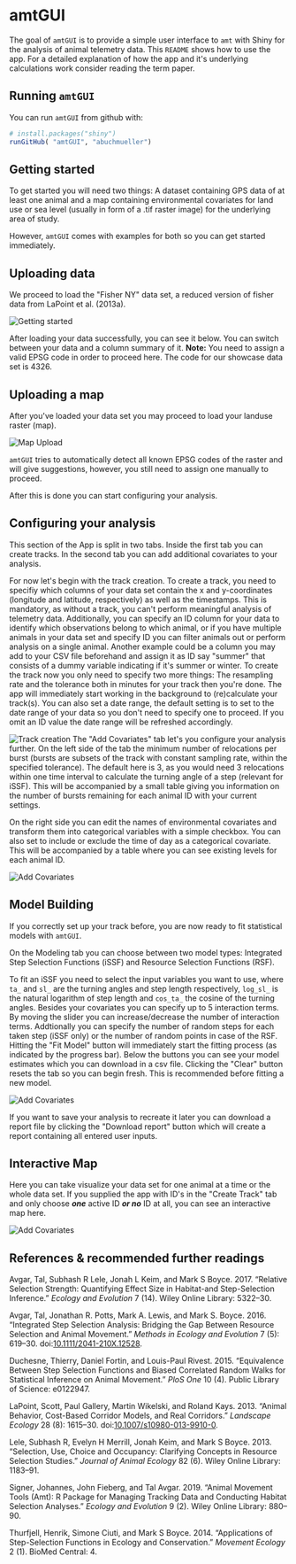 
<!-- README.md is generated from README.Rmd. Please edit that file -->
amtGUI
======

The goal of `amtGUI` is to provide a simple user interface to `amt` with Shiny for the analysis of animal telemetry data. This `README` shows how to use the app. For a detailed explanation of how the app and it's underlying calculations work consider reading the term paper.

Running `amtGUI`
----------------

You can run `amtGUI` from github with:

``` r
# install.packages("shiny")
runGitHub( "amtGUI", "abuchmueller") 
```

Getting started
---------------

To get started you will need two things: A dataset containing GPS data of at least one animal and a map containing environmental covariates for land use or sea level (usually in form of a .tif raster image) for the underlying area of study.

However, `amtGUI` comes with examples for both so you can get started immediately.

Uploading data
--------------

We proceed to load the "Fisher NY" data set, a reduced version of fisher data from LaPoint et al. (2013a).

![Getting started](img/data-wide.png)

After loading your data successfully, you can see it below. You can switch between your data and a column summary of it. **Note:** You need to assign a valid EPSG code in order to proceed here. The code for our showcase data set is 4326.

Uploading a map
---------------

After you've loaded your data set you may proceed to load your landuse raster (map).

![Map Upload](img/map-wide.png)

`amtGUI` tries to automatically detect all known EPSG codes of the raster and will give suggestions, however, you still need to assign one manually to proceed.

After this is done you can start configuring your analysis.

Configuring your analysis
-------------------------

This section of the App is split in two tabs. Inside the first tab you can create tracks. In the second tab you can add additional covariates to your analysis.

For now let's begin with the track creation. To create a track, you need to specifiy which columns of your data set contain the x and y-coordinates (longitude and latitude, respectively) as well as the timestamps. This is mandatory, as without a track, you can't perform meaningful analysis of telemetry data. Additionally, you can specify an ID column for your data to identify which observations belong to which animal, or if you have multiple animals in your data set and specify ID you can filter animals out or perform analysis on a single animal. Another example could be a column you may add to your CSV file beforehand and assign it as ID say "summer" that consists of a dummy variable indicating if it's summer or winter. To create the track now you only need to specify two more things: The resampling rate and the tolerance both in minutes for your track then you're done. The app will immediately start working in the background to (re)calculate your track(s). You can also set a date range, the default setting is to set to the date range of your data so you don't need to specify one to proceed. If you omit an ID value the date range will be refreshed accordingly.

![Track creation](img/track-wide.png) The "Add Covariates" tab let's you configure your analysis further. On the left side of the tab the minimum number of relocations per burst (bursts are subsets of the track with constant sampling rate, within the specified tolerance). The default here is 3, as you would need 3 relocations within one time interval to calculate the turning angle of a step (relevant for iSSF). This will be accompanied by a small table giving you information on the number of bursts remaining for each animal ID with your current settings.

On the right side you can edit the names of environmental covariates and transform them into categorical variables with a simple checkbox. You can also set to include or exclude the time of day as a categorical covariate. This will be accompanied by a table where you can see existing levels for each animal ID.

![Add Covariates](img/addc-wide.png)

Model Building
--------------

If you correctly set up your track before, you are now ready to fit statistical models with `amtGUI`.

On the Modeling tab you can choose between two model types: Integrated Step Selection Functions (iSSF) and Resource Selection Functions (RSF).

To fit an iSSF you need to select the input variables you want to use, where `ta_` and `sl_` are the turning angles and step length respectively, `log_sl_` is the natural logarithm of step length and `cos_ta_` the cosine of the turning angles. Besides your covariates you can specify up to 5 interaction terms. By moving the slider you can increase/decrease the number of interaction terms. Addtionally you can specify the number of random steps for each taken step (iSSF only) or the number of random points in case of the RSF. Hitting the "Fit Model" button will immediately start the fitting process (as indicated by the progress bar). Below the buttons you can see your model estimates which you can download in a csv file. Clicking the "Clear" button resets the tab so you can begin fresh. This is recommended before fitting a new model.

![Add Covariates](img/issf-wide.png)

If you want to save your analysis to recreate it later you can download a report file by clicking the "Download report" button which will create a report containing all entered user inputs.

Interactive Map
---------------

Here you can take visualize your data set for one animal at a time or the whole data set. If you supplied the app with ID's in the "Create Track" tab and only choose ***one*** active ID ***or no*** ID at all, you can see an interactive map here.

![Add Covariates](img/intmap-wide.png)

References & recommended further readings
-----------------------------------------

Avgar, Tal, Subhash R Lele, Jonah L Keim, and Mark S Boyce. 2017. “Relative Selection Strength: Quantifying Effect Size in Habitat-and Step-Selection Inference.” *Ecology and Evolution* 7 (14). Wiley Online Library: 5322–30.

Avgar, Tal, Jonathan R. Potts, Mark A. Lewis, and Mark S. Boyce. 2016. “Integrated Step Selection Analysis: Bridging the Gap Between Resource Selection and Animal Movement.” *Methods in Ecology and Evolution* 7 (5): 619–30. doi:[10.1111/2041-210X.12528](https://doi.org/10.1111/2041-210X.12528).

Duchesne, Thierry, Daniel Fortin, and Louis-Paul Rivest. 2015. “Equivalence Between Step Selection Functions and Biased Correlated Random Walks for Statistical Inference on Animal Movement.” *PloS One* 10 (4). Public Library of Science: e0122947.

LaPoint, Scott, Paul Gallery, Martin Wikelski, and Roland Kays. 2013. “Animal Behavior, Cost-Based Corridor Models, and Real Corridors.” *Landscape Ecology* 28 (8): 1615–30. doi:[10.1007/s10980-013-9910-0](https://doi.org/10.1007/s10980-013-9910-0).

Lele, Subhash R, Evelyn H Merrill, Jonah Keim, and Mark S Boyce. 2013. “Selection, Use, Choice and Occupancy: Clarifying Concepts in Resource Selection Studies.” *Journal of Animal Ecology* 82 (6). Wiley Online Library: 1183–91.

Signer, Johannes, John Fieberg, and Tal Avgar. 2019. “Animal Movement Tools (Amt): R Package for Managing Tracking Data and Conducting Habitat Selection Analyses.” *Ecology and Evolution* 9 (2). Wiley Online Library: 880–90.

Thurfjell, Henrik, Simone Ciuti, and Mark S Boyce. 2014. “Applications of Step-Selection Functions in Ecology and Conservation.” *Movement Ecology* 2 (1). BioMed Central: 4.
